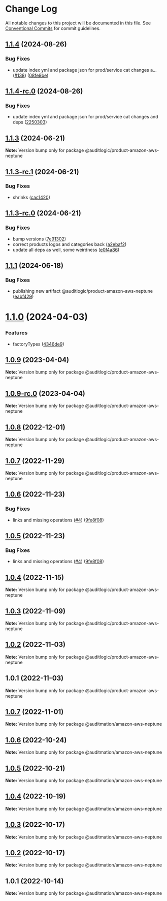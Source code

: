 # Change Log

All notable changes to this project will be documented in this file.
See [Conventional Commits](https://conventionalcommits.org) for commit guidelines.

## [1.1.4](https://github.com/auditlogic/product/compare/@auditlogic/product-amazon-aws-neptune@1.1.3...@auditlogic/product-amazon-aws-neptune@1.1.4) (2024-08-26)


### Bug Fixes

* update index yml and package json for prod/service cat changes a… ([#138](https://github.com/auditlogic/product/issues/138)) ([08fe9be](https://github.com/auditlogic/product/commit/08fe9beb1c8457462a19bc69caa02e6212d97e1a))





## [1.1.4-rc.0](https://github.com/auditlogic/product/compare/@auditlogic/product-amazon-aws-neptune@1.1.3...@auditlogic/product-amazon-aws-neptune@1.1.4-rc.0) (2024-08-26)


### Bug Fixes

* update index yml and package json for prod/service cat changes and deps ([2250303](https://github.com/auditlogic/product/commit/225030363a363608240135b7ebed386b28f01e4b))





## [1.1.3](https://github.com/auditlogic/product/compare/@auditlogic/product-amazon-aws-neptune@1.1.3-rc.1...@auditlogic/product-amazon-aws-neptune@1.1.3) (2024-06-21)

**Note:** Version bump only for package @auditlogic/product-amazon-aws-neptune





## [1.1.3-rc.1](https://github.com/auditlogic/product/compare/@auditlogic/product-amazon-aws-neptune@1.1.3-rc.0...@auditlogic/product-amazon-aws-neptune@1.1.3-rc.1) (2024-06-21)


### Bug Fixes

* shrinks ([cac1420](https://github.com/auditlogic/product/commit/cac14200fefcd8183ab69fe89a47bd3f70f563e9))





## [1.1.3-rc.0](https://github.com/auditlogic/product/compare/@auditlogic/product-amazon-aws-neptune@1.1.1...@auditlogic/product-amazon-aws-neptune@1.1.3-rc.0) (2024-06-21)


### Bug Fixes

* bump versions ([7e91302](https://github.com/auditlogic/product/commit/7e913023b8b312150ed7762c32fbbe616be71de5))
* correct products logos and categories back ([a2ebaf2](https://github.com/auditlogic/product/commit/a2ebaf2efe8e232e6ff22c774c456048771f9469))
* update all deps as well, some weirdness ([e0f4a86](https://github.com/auditlogic/product/commit/e0f4a864714e2d3de6bbf3da014d5312fe53be2f))





## [1.1.1](https://github.com/auditlogic/product/compare/@auditlogic/product-amazon-aws-neptune@1.1.0...@auditlogic/product-amazon-aws-neptune@1.1.1) (2024-06-18)


### Bug Fixes

* publishing new artifact @auditlogic/product-amazon-aws-neptune ([eabf429](https://github.com/auditlogic/product/commit/eabf4292c762dee7434fc2c82de9dfc7d3954019))





# [1.1.0](https://github.com/auditlogic/product/compare/@auditlogic/product-amazon-aws-neptune@1.0.9...@auditlogic/product-amazon-aws-neptune@1.1.0) (2024-04-03)


### Features

* factoryTypes ([4346de9](https://github.com/auditlogic/product/commit/4346de92693aee892fccf725338ffc7b80ab182b))





## [1.0.9](https://github.com/auditlogic/product/compare/@auditlogic/product-amazon-aws-neptune@1.0.8...@auditlogic/product-amazon-aws-neptune@1.0.9) (2023-04-04)

**Note:** Version bump only for package @auditlogic/product-amazon-aws-neptune





## [1.0.9-rc.0](https://github.com/auditlogic/product/compare/@auditlogic/product-amazon-aws-neptune@1.0.8...@auditlogic/product-amazon-aws-neptune@1.0.9-rc.0) (2023-04-04)

**Note:** Version bump only for package @auditlogic/product-amazon-aws-neptune





## [1.0.8](https://github.com/auditlogic/product/compare/@auditlogic/product-amazon-aws-neptune@1.0.7...@auditlogic/product-amazon-aws-neptune@1.0.8) (2022-12-01)

**Note:** Version bump only for package @auditlogic/product-amazon-aws-neptune





## [1.0.7](https://github.com/auditlogic/product/compare/@auditlogic/product-amazon-aws-neptune@1.0.6...@auditlogic/product-amazon-aws-neptune@1.0.7) (2022-11-29)

**Note:** Version bump only for package @auditlogic/product-amazon-aws-neptune





## [1.0.6](https://github.com/auditlogic/product/compare/@auditlogic/product-amazon-aws-neptune@1.0.4...@auditlogic/product-amazon-aws-neptune@1.0.6) (2022-11-23)


### Bug Fixes

* links and missing operations ([#4](https://github.com/auditlogic/product/issues/4)) ([9fe8f08](https://github.com/auditlogic/product/commit/9fe8f08fe7c57fdb79f991ac35bd6ac2e7dcad38))





## [1.0.5](https://github.com/auditlogic/product/compare/@auditlogic/product-amazon-aws-neptune@1.0.4...@auditlogic/product-amazon-aws-neptune@1.0.5) (2022-11-23)


### Bug Fixes

* links and missing operations ([#4](https://github.com/auditlogic/product/issues/4)) ([9fe8f08](https://github.com/auditlogic/product/commit/9fe8f08fe7c57fdb79f991ac35bd6ac2e7dcad38))





## [1.0.4](https://github.com/auditlogic/product/compare/@auditlogic/product-amazon-aws-neptune@1.0.3...@auditlogic/product-amazon-aws-neptune@1.0.4) (2022-11-15)

**Note:** Version bump only for package @auditlogic/product-amazon-aws-neptune





## [1.0.3](https://github.com/auditlogic/product/compare/@auditlogic/product-amazon-aws-neptune@1.0.2...@auditlogic/product-amazon-aws-neptune@1.0.3) (2022-11-09)

**Note:** Version bump only for package @auditlogic/product-amazon-aws-neptune





## [1.0.2](https://github.com/auditlogic/product/compare/@auditlogic/product-amazon-aws-neptune@1.0.1...@auditlogic/product-amazon-aws-neptune@1.0.2) (2022-11-03)

**Note:** Version bump only for package @auditlogic/product-amazon-aws-neptune





## 1.0.1 (2022-11-03)

**Note:** Version bump only for package @auditlogic/product-amazon-aws-neptune





## [1.0.7](https://github.com/auditmation/store-content/compare/@auditmation/amazon-aws-neptune@1.0.6...@auditmation/amazon-aws-neptune@1.0.7) (2022-11-01)

**Note:** Version bump only for package @auditmation/amazon-aws-neptune





## [1.0.6](https://github.com/auditmation/store-content/compare/@auditmation/amazon-aws-neptune@1.0.5...@auditmation/amazon-aws-neptune@1.0.6) (2022-10-24)

**Note:** Version bump only for package @auditmation/amazon-aws-neptune





## [1.0.5](https://github.com/auditmation/store-content/compare/@auditmation/amazon-aws-neptune@1.0.4...@auditmation/amazon-aws-neptune@1.0.5) (2022-10-21)

**Note:** Version bump only for package @auditmation/amazon-aws-neptune





## [1.0.4](https://github.com/auditmation/store-content/compare/@auditmation/amazon-aws-neptune@1.0.3...@auditmation/amazon-aws-neptune@1.0.4) (2022-10-19)

**Note:** Version bump only for package @auditmation/amazon-aws-neptune





## [1.0.3](https://github.com/auditmation/store-content/compare/@auditmation/amazon-aws-neptune@1.0.2...@auditmation/amazon-aws-neptune@1.0.3) (2022-10-17)

**Note:** Version bump only for package @auditmation/amazon-aws-neptune





## [1.0.2](https://github.com/auditmation/store-content/compare/@auditmation/amazon-aws-neptune@1.0.1...@auditmation/amazon-aws-neptune@1.0.2) (2022-10-17)

**Note:** Version bump only for package @auditmation/amazon-aws-neptune





## 1.0.1 (2022-10-14)

**Note:** Version bump only for package @auditmation/amazon-aws-neptune
